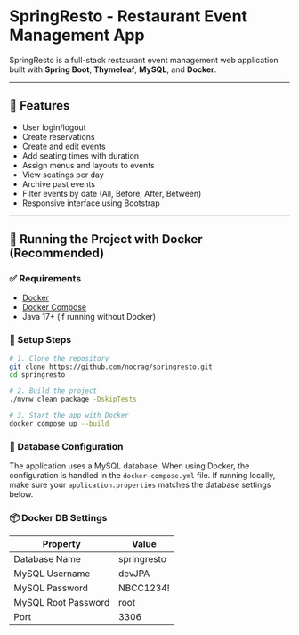 # SpringResto - Restaurant Event Management App

SpringResto is a full-stack restaurant event management web application built with **Spring Boot**, **Thymeleaf**, **MySQL**, and **Docker**.

---

## 🚀 Features

- User login/logout
- Create reservations
- Create and edit events
- Add seating times with duration
- Assign menus and layouts to events
- View seatings per day
- Archive past events
- Filter events by date (All, Before, After, Between)
- Responsive interface using Bootstrap

---

## 🐳 Running the Project with Docker (Recommended)

### ✅ Requirements

- [Docker](https://www.docker.com/)
- [Docker Compose](https://docs.docker.com/compose/)
- Java 17+ (if running without Docker)

### 🔧 Setup Steps

```bash
# 1. Clone the repository
git clone https://github.com/nocrag/springresto.git
cd springresto

# 2. Build the project
./mvnw clean package -DskipTests

# 3. Start the app with Docker
docker compose up --build
```

### 🔐 Database Configuration

The application uses a MySQL database. When using Docker, the configuration is handled in the
`docker-compose.yml` file. If running locally, make sure your `application.properties` matches
the database settings below.

### 📦 Docker DB Settings

| Property             | Value         |
|----------------------|---------------|
| Database Name        | springresto |
| MySQL Username       | devJPA      |
| MySQL Password       | NBCC1234!   |
| MySQL Root Password  | root        |
| Port                 | 3306        |

